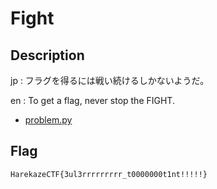 # Fight

## Description

jp : フラグを得るには戦い続けるしかないようだ。

en : To get a flag, never stop the FIGHT.

- [problem.py](attachments/problem.py)

## Flag

```
HarekazeCTF{3ul3rrrrrrrrr_t0000000t1nt!!!!!}
```
